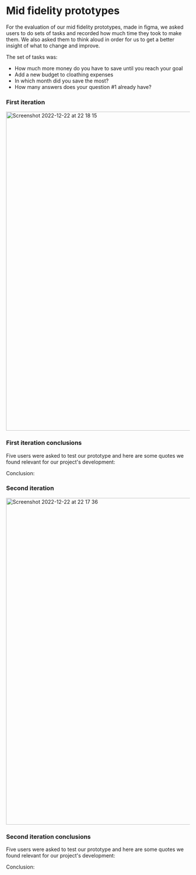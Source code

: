 # Mid fidelity prototypes

For the evaluation of our mid fidelity prototypes, made in figma, we asked users to do sets of tasks and recorded how much time they took to make them. We also asked them to think aloud in order for us to get a better insight of what to change and improve.

The set of tasks was:
 - How much more money do you have to save until you reach your goal
 - Add a new budget to cloathing expenses
 - In which month did you save the most?
 - How many answers does your question #1 already have?

### First iteration

<img width="872" alt="Screenshot 2022-12-22 at 22 18 15" src="https://user-images.githubusercontent.com/75808145/209235145-e51f65f5-e6fe-4219-98e1-b9bad24ae6f3.png">

### First iteration conclusions

Five users were asked to test our prototype and here are some quotes we found relevant for our project's development:

Conclusion: 

### Second iteration

<img width="893" alt="Screenshot 2022-12-22 at 22 17 36" src="https://user-images.githubusercontent.com/75808145/209235197-fdebbd53-508a-4998-a847-78c4bfd6dbf0.png">

### Second iteration conclusions

Five users were asked to test our prototype and here are some quotes we found relevant for our project's development:

Conclusion: 
